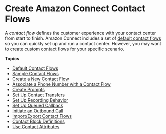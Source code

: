 # Create Amazon Connect Contact Flows<a name="connect-contact-flows"></a>

A *contact flow* defines the customer experience with your contact center from start to finish\. Amazon Connect includes a set of [default contact flows](contact-flow-default.md) so you can quickly set up and run a contact center\. However, you may want to create custom contact flows for your specific scenario\.

**Topics**
+ [Default Contact Flows](contact-flow-default.md)
+ [Sample Contact Flows](contact-flow-samples.md)
+ [Create a New Contact Flow](create-contact-flow.md)
+ [Associate a Phone Number with a Contact Flow](associate-phone-number.md)
+ [Create Prompts](prompts.md)
+ [Set Up Contact Transfers](transfer.md)
+ [Set Up Recording Behavior](set-up-recordings.md)
+ [Set Up Queued Callback](setup-queued-callback.md)
+ [Initiate an Outbound Call](using-call-number-block.md)
+ [Import/Export Contact Flows](contact-flow-import-export.md)
+ [Contact Block Definitions](contact-blocks.md)
+ [Use Contact Attributes](connect-contact-attributes.md)